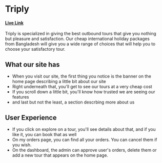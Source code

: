 # Triply

#### [Live Link](https://triply-travel-site.web.app/)

Triply is specialized in giving the best outbound tours that give you nothing but pleasure and satisfaction. Our cheap international holiday packages from Bangladesh will give you a wide range of choices that will help you to choose your satisfactory tour.

## What our site has

- When you visit our site, the first thing you notice is the banner on the home page describing a little bit about our site
- Right underneath that, you'll get to see our tours at a very cheap cost
- If you scroll down a little bit, you'll know how trusted we are seeing our features
- and last but not the least, a section descrbing more about us

## User Experience

- If you click on explore on a tour, you'll see details about that, and if you like it, you can book that as well
- On my orders page, you can find all your orders. You can cancel them if you wish.
- On the dashboard, the admin can approve user's orders, delete them or add a new tour that appears on the home page.
